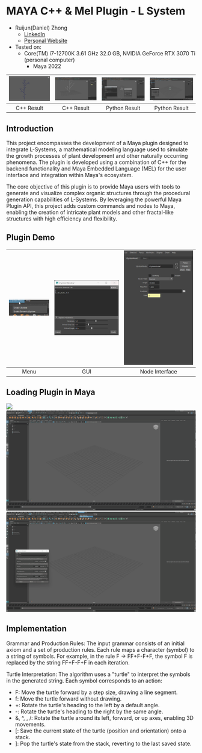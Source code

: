 # MAYA C++ & Mel Plugin - L System

* Ruijun(Daniel) Zhong
    * [LinkedIn](https://www.linkedin.com/in/daniel-z-73158b152/)    
    * [Personal Website](https://www.danielzhongportfolio.com/)
* Tested on: 
  * Core(TM) i7-12700K 3.61 GHz 32.0 GB, NVIDIA GeForce RTX 3070 Ti (personal computer)   
    * Maya 2022

|<img src="LSystemResult2.jpg" width="100%">|<img src="LSystemResult.png" width="100%">|<img src="LSystemInstance (2).jpg" width="100%">|<img src="LSystemInstance (3).jpg" width="100%">|
|:-:|:-:|:-:|:-:|
|C++ Result|C++ Result|Python Result|Python Result|

## Introduction
This project encompasses the development of a Maya plugin designed to integrate L-Systems, a mathematical modeling language used to simulate the growth processes of plant development and other naturally occurring phenomena. The plugin is developed using a combination of C++ for the backend functionality and Maya Embedded Language (MEL) for the user interface and integration within Maya's ecosystem.

The core objective of this plugin is to provide Maya users with tools to generate and visualize complex organic structures through the procedural generation capabilities of L-Systems. By leveraging the powerful Maya Plugin API, this project adds custom commands and nodes to Maya, enabling the creation of intricate plant models and other fractal-like structures with high efficiency and flexibility.

## Plugin Demo
|<img src="LSystemMenu.jpg" width="100%">|<img src="LSystemCMD.jpg" width="100%">|<img src="LSystemNode.jpg" width="100%">|
|:-:|:-:|:-:|
|Menu|GUI|Node Interface|

## Loading Plugin in Maya
![](LSystemInstance.gif)
![](LSystemCMD.gif)
![](LSystemNode.gif)


## Implementation
Grammar and Production Rules: The input grammar consists of an initial axiom and a set of production rules. Each rule maps a character (symbol) to a string of symbols. For example, in the rule F -> FF+F-F+F, the symbol F is replaced by the string FF+F-F+F in each iteration. 

Turtle Interpretation: The algorithm uses a "turtle" to interpret the symbols in the generated string. Each symbol corresponds to an action:

* F: Move the turtle forward by a step size, drawing a line segment.
* f: Move the turtle forward without drawing.
* +: Rotate the turtle's heading to the left by a default angle.
* -: Rotate the turtle's heading to the right by the same angle.
* &, ^, \, /: Rotate the turtle around its left, forward, or up axes, enabling 3D movements.
* [: Save the current state of the turtle (position and orientation) onto a stack.
* ]: Pop the turtle's state from the stack, reverting to the last saved state.